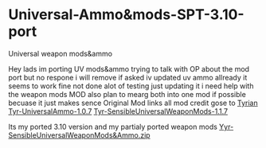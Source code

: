 # Universal-Ammo&mods-SPT-3.10-port
Universal weapon mods&ammo

Hey lads im porting UV mods&ammo trying to talk with OP about the mod port but no respone i will remove if asked 
 iv updated uv ammo allready it seems to work fine not done alot of testing just updating it i need help with the weapon mods MOD also plan to mearg both into one mod if possible becuase it just makes sence 
Original Mod links
all mod credit gose to [Tyrian](https://hub.sp-tarkov.com/user/28700-tyrian/)
[Tyr-UniversalAmmo-1.0.7](https://hub.sp-tarkov.com/files/file/1101-universal-ammo/)
[Tyr-SensibleUniversalWeaponMods-1.1.7](https://hub.sp-tarkov.com/files/file/1148-sensible-universal-weapon-mods)

Its my ported 3.10 version and my partialy ported weapon mods
[Yyr-SensibleUniversalWeaponMods&Ammo.zip](https://github.com/user-attachments/files/18263650/Yyr-SensibleUniversalWeaponMods.Ammo.zip)
